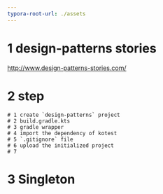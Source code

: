 ```yaml
---
typora-root-url: ./assets
---
```


# 1 design-patterns stories

http://www.design-patterns-stories.com/



# 2 step

```
# 1 create `design-patterns` project
# 2 build.gradle.kts
# 3 gradle wrapper
# 4 import the dependency of kotest
# 5 `.gitignore` file
# 6 upload the initialized project
# 7 
```

# 3 Singleton




